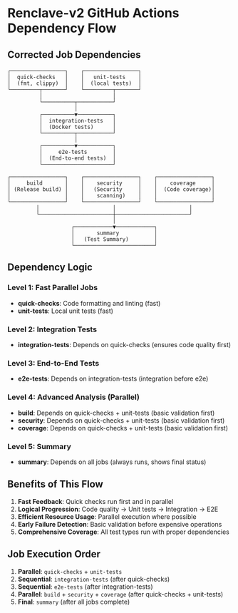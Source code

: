 # Renclave-v2 GitHub Actions Dependency Flow

## Corrected Job Dependencies

```
┌─────────────────┐    ┌─────────────────┐
│  quick-checks   │    │   unit-tests    │
│  (fmt, clippy)  │    │  (local tests)  │
└─────────┬───────┘    └─────────┬───────┘
          │                      │
          └──────────┬───────────┘
                     │
          ┌──────────▼───────────┐
          │  integration-tests   │
          │  (Docker tests)      │
          └──────────┬───────────┘
                     │
          ┌──────────▼───────────┐
          │     e2e-tests        │
          │  (End-to-end tests)  │
          └──────────────────────┘

┌─────────────────┐    ┌─────────────────┐    ┌─────────────────┐
│     build       │    │    security     │    │    coverage     │
│ (Release build) │    │   (Security     │    │  (Code coverage)│
│                 │    │    scanning)    │    │                 │
└─────────────────┘    └─────────────────┘    └─────────────────┘
         │                       │                       │
         └───────────────────────┼───────────────────────┘
                                 │
                    ┌────────────▼────────────┐
                    │       summary           │
                    │   (Test Summary)        │
                    └─────────────────────────┘
```

## Dependency Logic

### Level 1: Fast Parallel Jobs
- **quick-checks**: Code formatting and linting (fast)
- **unit-tests**: Local unit tests (fast)

### Level 2: Integration Tests
- **integration-tests**: Depends on quick-checks (ensures code quality first)

### Level 3: End-to-End Tests
- **e2e-tests**: Depends on integration-tests (integration before e2e)

### Level 4: Advanced Analysis (Parallel)
- **build**: Depends on quick-checks + unit-tests (basic validation first)
- **security**: Depends on quick-checks + unit-tests (basic validation first)
- **coverage**: Depends on quick-checks + unit-tests (basic validation first)

### Level 5: Summary
- **summary**: Depends on all jobs (always runs, shows final status)

## Benefits of This Flow

1. **Fast Feedback**: Quick checks run first and in parallel
2. **Logical Progression**: Code quality → Unit tests → Integration → E2E
3. **Efficient Resource Usage**: Parallel execution where possible
4. **Early Failure Detection**: Basic validation before expensive operations
5. **Comprehensive Coverage**: All test types run with proper dependencies

## Job Execution Order

1. **Parallel**: `quick-checks` + `unit-tests`
2. **Sequential**: `integration-tests` (after quick-checks)
3. **Sequential**: `e2e-tests` (after integration-tests)
4. **Parallel**: `build` + `security` + `coverage` (after quick-checks + unit-tests)
5. **Final**: `summary` (after all jobs complete)
